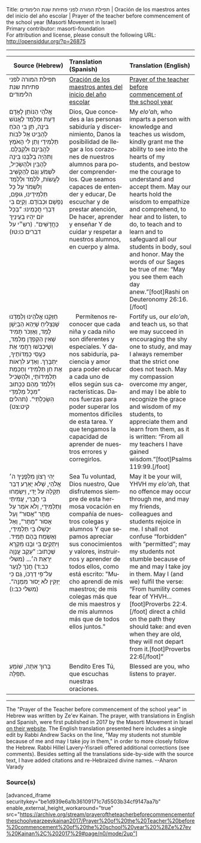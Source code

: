 <html>
<head></head>
<body>
Title: תפילת המורה לפני פתיחת שנת הלימודים | Oración de los maestros antes del inicio del año escolar | Prayer of the teacher before commencement of the school year (Masorti Movement in Israel)<br />
Primary contributor: masorti-foundation<br />
For attribution and license, please consult the following URL: <a href="http://opensiddur.org/?p=26875">http://opensiddur.org/?p=26875</a>
<p />
<hr />

<table style="margin-left: auto;margin-right: auto;" class="draggable">
<thead><tr><th id="x" style="text-align: right;">Source (Hebrew)</th><th style="text-align: left;">Translation (Spanish)</th><th style="text-align: left;">Translation (English)</th></tr></thead>
<tbody>
<tr><td style="vertical-align:top;" width="33%">
<div class="liturgy"><span lang="he">
תפילת המורה לפני פתיחת שנת הלימודים
</span></div></td>
 
<td style="vertical-align:top;" width="33%">
<div class="spanish"><span lang="es">
<u>Oración de los maestros antes del inicio del año escolar</u>
</span></div></td>
 
<td style="vertical-align:top;" width="33%">
<div class="english">
<u>Prayer of the teacher before commencement of the school year</u>
</div></td></tr>


<tr><td style="vertical-align:top;" width="33%">
<div class="liturgy"><span lang="he">
אֱלֹהַי
הַנּוֹתֵן לָאָדָם דַּעַת וּמְלַמֵּד לֶאֱנוֹשׁ בִּינָה,
תֵּן בִּי הַכֹּחַ לְהַבִּיט אֶל לִּבּוֹת תַּלְמִּידַי
וְתֵן לִּי הָאֹמֶץ לַהֲבִּינָם וּלְקַבְּלָם.
וְתִּהְיֶה בְלִּבֵּנוּ בִּינָה לְהָבִּין וּלְהַשְׂכִּיל,
לִּשְׁמֹעַ וְגַם לְהַקְשִּׁיב
לַעֲשׂוֹת, לִּלְמֹד וּלְלַמֵּד
וְלִּשְׁמֹר עַל כָּל תַּלְמִּידֵינוּ, גּוּפָם, נַפְשָׁם וּכְבוֹדָם.
וְקַיֵּם בִּי דִּבְרֵי חֲכָמֵינוּ: 
”בְּכָל יוֹם יִּהְיוּ בְעֵינַיִּךְ כַּחֲדָשִּׁים“. <span class="citation">(רש״י על דברים כו:טז)</span>
</span></div></td>
 
<td style="vertical-align:top;" width="33%">
<div class="spanish"><span lang="es">
Dios,
Que concedes a las personas sabiduría y discernimiento,
Danos la posibilidad de llegar a los corazones de nuestros alumnos 
para poder comprenderlos.
Que seamos capaces de entender y educar,
De escuchar y de prestar atención,
De hacer, aprender y enseñar
Y de cuidar y respetar a nuestros alumnos, en cuerpo y alma.
</span></div></td>
 
<td style="vertical-align:top;" width="33%">
<div class="english">
My <em>elo'ah</em>,
who imparts a person with knowledge and teaches us wisdom,
kindly grant me the ability to see into the hearts of my students, 
and bestow me the courage to understand and accept them.
May our hearts hold the wisdom to empathize and comprehend, 
to hear and to listen, 
to do, to teach and to learn 
and to safeguard all our students in body, soul and honor.
May the words of our Sages be true of me: 
“May you see them each day anew.”[foot]Rashi on Deuteronomy 26:16.[/foot]
</div></td></tr>


<tr><td style="vertical-align:top;" width="33%">
<div class="liturgy"><span lang="he">
חַזְּקֵנוּ
אֱלֹהֵינוּ וְלַמְּדֵנוּ
שֶׁנַּצְלִּיחַ שֶׁיְּהֵא הַבַּיְשָׁן לָמֵד,
וְאֶזְכֹּר תָּמִּיד שֶׁאֵין הַקַּפְדָּן מְלַמֵּד,
וְשֶׁיִּכְבְּשׁוּ רַחֲמַי אֶת כַּעֲסִּי כְּמִּדּוֹתֶיךָ, יִּתְבָּרַךְ.
וְאֵדַע לִּרְאוֹת אֶת חֵן תַּלְמִּידַי וְחָכְמַת תַּלְמִּידוֹתַי,
וּלְהַשְׂכִּיל וְלִּלְמֹד מֵהֵם כַּכָּתוּב ”מִּכָּל מְלַמְּדַי הִּשְׂכַּלְתִּי“. <span class="citation">(תהלים קיט:צט)</span>
</span></div></td>
 
<td style="vertical-align:top;" width="33%">
<div class="spanish"><span lang="es">
&nbsp;
&nbsp;
Permítenos reconocer que cada niña y cada niño son diferentes y especiales. Y danos sabiduría, paciencia y amor para poder educar a cada uno de ellos según sus características. 
Danos fuerzas para poder superar los momentos difíciles de esta tarea. Y que tengamos la capacidad de aprender de nuestros errores y corregirlos.
</span></div></td>
 
<td style="vertical-align:top;" width="33%">
<div class="english">
Fortify us,
our <em>elo'ah</em>, and teach us,
so that we may succeed in encouraging the shy one to study, 
and may I always remember that the strict one does not teach.
May my compassion overcome my anger,
and may I be able to recognize the grace and wisdom of my students,
to appreciate them and learn from them,
as it is written: “From all my teachers I have gained wisdom.”[foot]Psalms 119:99.[/foot]
</div></td></tr>


<tr><td style="vertical-align:top;" width="33%">
<div class="liturgy"><span lang="he">
יְּהִי רָצוֹן מִלְּפָנֶיךָ
ה׳ אֱלֹהַי, שֶׁלֹּא יֶאְרַע דְבַר תַּקָּלָה עַל יָדִּי, 
וְיִּשְׂמְחוּ בִּי חֲבֵרַי, עֲמִּיתַי וְתַלְמִּידַי,
וְלֹא אֹמַר עַל מֻתָּר ”אָסוּר“ וְעַל אָסוּר ”מֻתָּר“, 
וְאַל יִּכָּשְׁלוּ בִּי תַּלְמִּידַי,
וְאֶשְׂמַח בָּהֶם תָּמִּיד.
וְיִּתְקַיֵּם בִּי וּבָנוּ מִּקְרָא שֶׁכָּתוּב:
”עֵקֶב עֲנָוָה יִּרְאַת ה׳... <span class="citation">(משלי כב:ד)</span>
חֲנֹךְ לַנַּעַר עַל־פִּי דַרְכּוֹ,
גַּם כִּי יַזְקִּין לֹא יָסוּר מִּמֶּנָּה“. <span class="citation">(משלי כב:ו)</span>
</span></div></td>
 
<td style="vertical-align:top;" width="33%">
<div class="spanish"><span lang="es">
Sea Tu voluntad, 
Dios nuestro, Que disfrutemos siempre de esta hermosa vocación 
en compañía de nuestros colegas y alumnos
Y que sepamos apreciar sus conocimientos y valores, 
instruirnos y aprender de todos ellos, 
como está escrito:
"Mucho aprendí de mis maestros; 
de mis colegas más que de mis maestros 
y de mis alumnos más que de todos ellos juntos."
</span></div></td>
 
<td style="vertical-align:top;" width="33%">
<div class="english">
May it be your will,
YHVH my <em>elo'ah</em>, that no offence may occur through me, 
and may my friends, colleagues and students rejoice in me.
I shall not confuse “forbidden” with “permitted”;
may my students not stumble because of me 
and may I take joy in them.
May I (and we) fulfil the verse: 
“From humility comes fear of YHVH...[foot]Proverbs 22:4.[/foot] 
direct a child on the path they should take: 
and even when they are old, they will not depart from it.[foot]Proverbs 22:6[/foot]”
</div></td></tr>


<tr><td style="vertical-align:top;" width="33%">
<div class="liturgy"><span lang="he">
בָּרוּךְ אַתָּה, 
שׁוֹמֵעַ תְּפִּלָּה.
</span></div></td>
 
<td style="vertical-align:top;" width="33%">
<div class="spanish"><span lang="es">
Bendito Eres Tú, 
que escuchas nuestras oraciones.
</span></div></td>
 
<td style="vertical-align:top;" width="33%">
<div class="english">
Blessed are you, 
who listens to prayer.
</div></td></tr>
</tbody></table>

<hr />

The "Prayer of the Teacher before commencement of the school year" in Hebrew was written by Ze'ev Kainan. The prayer, with translations in English and Spanish, were first published in 2017 by the Masorti Movement in Israel <a href="http://www.masorti.org.il/ravsiach/rspage.php?pid=292">on their website</a>. The English translation presented here includes a single edit by Rabbi Andrew Sacks on the line, "May my students not stumble because of me and may I take joy in them," in order to more closely follow the Hebrew. Rabbi Hillel Lavery-Yisraeli offered additional corrections (see comments). Besides setting all the translations side-by-side with the source text, I have added citations and re-Hebraized divine names. --Aharon Varady

<h3>Source(s)</h3>

[advanced_iframe securitykey="be1d939e6a1b36109171c7d5503b34cf9147aa7b" enable_external_height_workaround="true" src="https://archive.org/stream/prayeroftheteacherbeforecommencementoftheschoolyearzeevkainan2017/Prayer%20of%20the%20Teacher%20before%20commencement%20of%20the%20school%20year%20%28Ze%27ev%20Kainan%2C%202017%29#page/n0/mode/2up"]
</body>
</html>